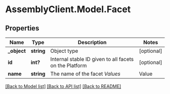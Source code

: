 # AssemblyClient.Model.Facet
## Properties

Name | Type | Description | Notes
------------ | ------------- | ------------- | -------------
**_object** | **string** | Object type | [optional] 
**id** | **int?** | Internal stable ID given to all facets on the Platform | [optional] 
**name** | **string** | The name of the facet *Values*  |Value|Description| |- --|- --| |&#x60;achieved&#x60;|Result has been achieved| |&#x60;target&#x60;|Result has been set as a target to achieve| |&#x60;prediction&#x60;|Result is a prediction| |&#x60;baseline&#x60;|Result is a baseline comparison value|  | [optional] 

[[Back to Model list]](../README.md#documentation-for-models) [[Back to API list]](../README.md#documentation-for-api-endpoints) [[Back to README]](../README.md)

